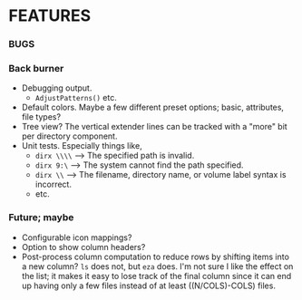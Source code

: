 # FEATURES

### BUGS

### Back burner
- Debugging output.
  - `AdjustPatterns()` etc.
- Default colors.  Maybe a few different preset options; basic, attributes, file types?
- Tree view?  The vertical extender lines can be tracked with a "more" bit per directory component.
- Unit tests.  Especially things like,
  - `dirx \\\\` --> The specified path is invalid.
  - `dirx 9:\` --> The system cannot find the path specified.
  - `dirx \\` --> The filename, directory name, or volume label syntax is incorrect.
  - etc.

### Future; maybe
- Configurable icon mappings?
- Option to show column headers?
- Post-process column computation to reduce rows by shifting items into a new column?  `ls` does not, but `eza` does.  I'm not sure I like the effect on the list; it makes it easy to lose track of the final column since it can end up having only a few files instead of at least ((N/COLS)-COLS) files.

